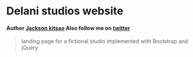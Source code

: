 #  Delani studios website

#### Author [Jackson kitsao](https://github.com/jkitsao) Also follow me on [twitter](www.twitter.com/Jacksonkitsao5)


> landing page for a fictional studio implemented with Bootstrap and jQuery  

